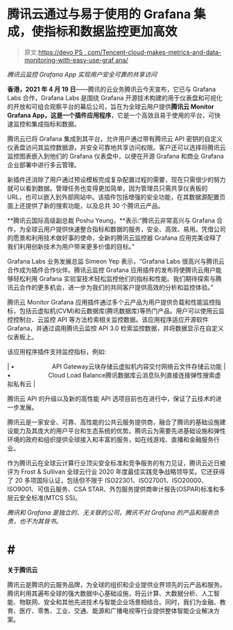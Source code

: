 # 腾讯云通过与易于使用的 Grafana 集成，使指标和数据监控更加高效

> 原文:[https://devo PS . com/Tencent-cloud-makes-metrics-and-data-monitoring-with-easy-use-graf ana/](https://devops.com/tencent-cloud-makes-metrics-and-data-monitoring-more-efficient-through-integration-with-easy-to-use-grafana/)

*腾讯云监控 Grafana App 实现用户安全可靠的共享访问*

**香港，2021 年 4 月 19 日**——腾讯的云业务腾讯云今天宣布，它已与 Grafana Labs 合作，Grafana Labs 是围绕 Grafana 开源技术构建的用于仪表盘和可视化的开放和可组合观察平台的幕后公司，旨在为全球云用户提供**腾讯云 Monitor Grafana App，这是一个插件应用程序**，它是一个高效且易于使用的平台，可快速监控和集成指标和数据。

腾讯云已将 Grafana 集成到其平台，允许用户通过带有腾讯云 API 密钥的自定义仪表盘访问其监控数据源，并安全可靠地共享访问权限。客户还可以选择将腾讯云监控图表嵌入到他们的 Grafana 仪表盘中，以便在开源 Grafana 和商业 Grafana 企业部署中进行多云管理。

新插件还消除了用户通过预设模板完成复杂配置过程的需要，现在只需很少的努力就可以看到数据。管理任务也变得更加简单，因为管理员只需共享仪表板的 URL，也可以嵌入到外部网站中。该插件包括增强的安全功能，在其数据源配置页面上还提供了新的搜索功能，以及总共 30 个腾讯云产品。

**腾讯云国际高级副总裁 Poshu Yeung，**表示:“腾讯云非常高兴与 Grafana 合作，为全球云用户提供快速整合指标和数据的服务，安全、高效、易用。凭借公司的愿景和利用技术做好事的使命，全新的腾讯云监控器 Grafana 应用完美诠释了我们利用创新技术为用户带来更多价值的目标。”

Grafana Labs 业务发展总监 Simeon Yep 表示，“Grafana Labs 很高兴与腾讯云合作成为插件合作伙伴。腾讯云监控 Grafana 应用插件的发布将使腾讯云用户能够轻松利用 Grafana 实验室技术轻松监控他们的指标和性能。我们期待探索与腾讯云合作的更多机会，进一步为我们的共同客户提供高效的分析和监控体验。”

腾讯云 Monitor Grafana 应用插件通过多个云产品为用户提供负载和性能监控指标，包括云虚拟机(CVM)和云数据库(腾讯数据库)等热门产品。用户可以使用云监控控制台、云监控 API 等方法检索相关监控数据。该应用程序适应开源软件 Grafana，并通过调用腾讯云监控 API 3.0 检索监控数据，并将数据显示在自定义仪表板上。

该应用程序插件支持监控指标，例如:

| •                      API Gateway云块存储云虚拟机内容交付网络云文件存储云功能 | •                      Cloud Load Balance腾讯数据库云消息队列直接连接弹性搜索虚拟私有云 |

腾讯云 API 的升级以及新的高性能 API 选项目前也在进行中，保证了云技术的进一步发展。

腾讯云是一家安全、可靠、高性能的公共云服务提供商，融合了腾讯的基础设施建设能力及其庞大的用户平台和生态系统的优势。腾讯云为需要先进基础设施和弹性环境的政府和组织提供全球接入和丰富的服务，如在线游戏、直播和金融服务行业。

作为腾讯云在全球云计算行业顶尖安全标准和竞争服务的有力见证，腾讯云近日被评为 Frost & Sullivan 全球云行业 2020 年度最佳实践竞争战略领导奖。它还获得了 20 多项国际认证，包括但不限于 ISO22301、ISO27001、ISO20000、ISO9001、可信云服务、CSA STAR、外包服务提供商审计报告(OSPAR)标准和多层云安全标准(MTCS SS)。

*腾讯和 Grafana 是独立的、无关联的公司，腾讯不对 Grafana 的产品和服务负责，也不为其背书。*

# # #

**关于腾讯云**

腾讯云是腾讯的云服务品牌，为全球的组织和企业提供业界领先的云产品和服务。腾讯利用其遍布全球的强大数据中心基础设施，将云计算、大数据分析、人工智能、物联网、安全和其他先进技术与智能企业场景相结合。同时，我们为金融、教育、医疗、零售、工业、交通、能源和广播电视等行业提供整体智能企业解决方案。